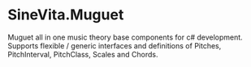# SineVita.Muguet
Muguet all in one music theory base components for c# development. Supports flexible / generic interfaces and definitions of Pitches, PitchInterval, PitchClass, Scales and Chords.
